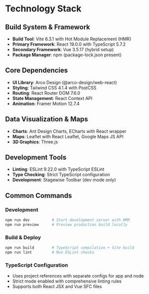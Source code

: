 # Technology Stack

## Build System & Framework
- **Build Tool**: Vite 6.3.1 with Hot Module Replacement (HMR)
- **Primary Framework**: React 19.0.0 with TypeScript 5.7.2
- **Secondary Framework**: Vue 3.5.17 (hybrid setup)
- **Package Manager**: npm (package-lock.json present)

## Core Dependencies
- **UI Library**: Arco Design (@arco-design/web-react)
- **Styling**: Tailwind CSS 4.1.4 with PostCSS
- **Routing**: React Router DOM 7.6.0
- **State Management**: React Context API
- **Animation**: Framer Motion 12.7.4

## Data Visualization & Maps
- **Charts**: Ant Design Charts, ECharts with React wrapper
- **Maps**: Leaflet with React Leaflet, Google Maps JS API
- **3D Graphics**: Three.js

## Development Tools
- **Linting**: ESLint 9.22.0 with TypeScript ESLint
- **Type Checking**: Strict TypeScript configuration
- **Development**: Stagewise Toolbar (dev mode only)

## Common Commands

### Development
```bash
npm run dev          # Start development server with HMR
npm run preview      # Preview production build locally
```

### Build & Deploy
```bash
npm run build        # TypeScript compilation + Vite build
npm run lint         # Run ESLint checks
```

### TypeScript Configuration
- Uses project references with separate configs for app and node
- Strict mode enabled with comprehensive linting rules
- Supports both React JSX and Vue SFC files